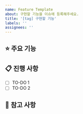 ```yaml
---
name: Feature Template
about: 구현할 기능을 이슈에 등록해주세요.
title: '[tag] 구현할 기능'
labels: ''
assignees: ''
---
```


## ⭐ 주요 기능 <!-- 구현할 기능(목표)에 대한 간략한 설명 -->

## 📋 진행 사항

- [ ] TO-DO 1
- [ ] TO-DO 2

## 📄 참고 사항
